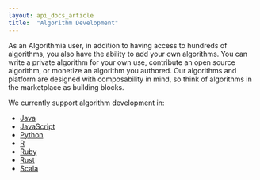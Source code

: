 ```yaml
---
layout: api_docs_article
title:  "Algorithm Development"
---
```


As an Algorithmia user, in addition to having access to hundreds of algorithms, you also have the ability to add your own algorithms. You can write a private algorithm for your own use, contribute an open source algorithm, or monetize an algorithm you authored. Our algorithms and platform are designed with composability in mind, so think of algorithms in the marketplace as building blocks.

We currently support algorithm development in:

<div class="syn-body-1" markdown="1">

* [Java]({{site.baseurl}}/clients/java)
* [JavaScript]({{site.baseurl}}/clients/javascript)
* [Python]({{site.baseurl}}/clients/python)
* [R]({{site.baseurl}}/clients/r)
* [Ruby]({{site.baseurl}}/clients/ruby)
* [Rust]({{site.baseurl}}/clients/rust)
* [Scala]({{site.baseurl}}/clients/scala)

</div>